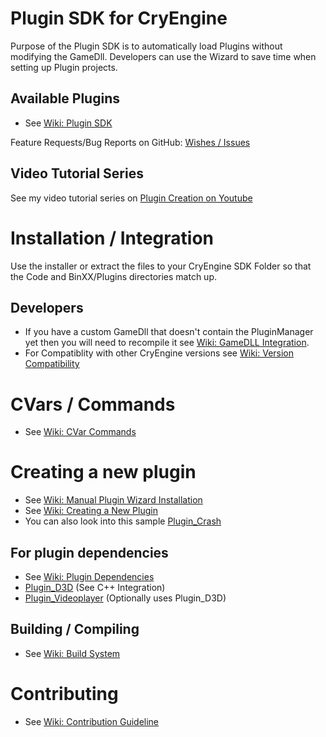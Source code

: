 Plugin SDK for CryEngine
========================
Purpose of the Plugin SDK is to automatically load Plugins without modifying the GameDll. Developers can use the Wizard to save time when setting up Plugin projects.

Available Plugins
-----------------
* See [Wiki: Plugin SDK](https://github.com/hendrikp/Plugin_SDK/wiki)

Feature Requests/Bug Reports on GitHub:
 [Wishes / Issues](https://github.com/hendrikp/Plugin_SDK/issues)
 
Video Tutorial Series
--------------------
See my video tutorial series on [Plugin Creation on Youtube](http://www.youtube.com/watch?feature=player_embedded&v=W7wHus-bunk)

Installation / Integration
==========================
Use the installer or extract the files to your CryEngine SDK Folder so that the Code and BinXX/Plugins directories match up.

Developers
----------
* If you have a custom GameDll that doesn't contain the PluginManager yet then you will need to recompile it see [Wiki: GameDLL Integration](https://github.com/hendrikp/Plugin_SDK/wiki/GameDLL-Integration).
* For Compatiblity with other CryEngine versions see [Wiki: Version Compatibility](https://github.com/hendrikp/Plugin_SDK/wiki/Version-compatibility)

CVars / Commands
================
* See [Wiki: CVar Commands](https://github.com/hendrikp/Plugin_SDK/wiki/CVar-Commands)

Creating a new plugin
=====================
* See [Wiki: Manual Plugin Wizard Installation](https://github.com/hendrikp/Plugin_SDK/wiki/Manual-Plugin-Wizard-Installation)
* See [Wiki: Creating a New Plugin](https://github.com/hendrikp/Plugin_SDK/wiki/Creating-a-new-Plugin)
* You can also look into this sample [Plugin_Crash](https://github.com/hendrikp/Plugin_Crash)

For plugin dependencies
-----------------------
* See [Wiki: Plugin Dependencies](https://github.com/hendrikp/Plugin_SDK/wiki/Plugin-Dependencies)
* [Plugin_D3D](https://github.com/hendrikp/Plugin_D3D) (See C++ Integration)
* [Plugin_Videoplayer](https://github.com/hendrikp/Plugin_Videoplayer) (Optionally uses Plugin_D3D)

Building / Compiling
--------------------
* See [Wiki: Build System](https://github.com/hendrikp/Plugin_SDK/wiki/Build-System)

Contributing
============
* See [Wiki: Contribution Guideline](https://github.com/hendrikp/Plugin_SDK/wiki/Contribution-Guideline)
